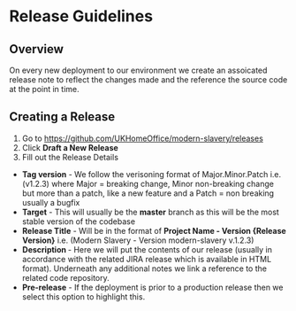 # Release Guidelines

## Overview
On every new deployment to our environment we create an assoicated release note to reflect the changes made and the reference the source code at the point in time.

## Creating a Release
1. Go to https://github.com/UKHomeOffice/modern-slavery/releases
2. Click <b>Draft a New Release</b>
3. Fill out the Release Details
- <b>Tag version</b> - We follow the verisoning format of Major.Minor.Patch i.e. (v1.2.3) where Major = breaking change, Minor non-breaking change but more than a patch, like a new feature and a Patch = non breaking usually a bugfix
- <b>Target</b> - This will usually be the <b>master</b> branch as this will be the most stable version of the codebase
- <b>Release Title</b> - Will be in the format of <b>Project Name - Version {Release Version}</b> i.e. (Modern Slavery - Version modern-slavery v.1.2.3)
- <b>Description </b> - Here we will put the contents of our release (usually in accordance with the related JIRA release which is available in HTML format). Underneath any additional notes we link a reference to the related code repository.
- <b>Pre-release</b> - If the deployment is prior to a production release then we select this option to highlight this.
